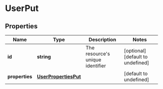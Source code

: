 # UserPut

## Properties
| Name | Type | Description | Notes |
| ------------ | ------------- | ------------- | ------------- |
| **id** | **string** | The resource\'s unique identifier | [optional] [default to undefined] |
| **properties** | [**UserPropertiesPut**](UserPropertiesPut.md) |  | [default to undefined] |



